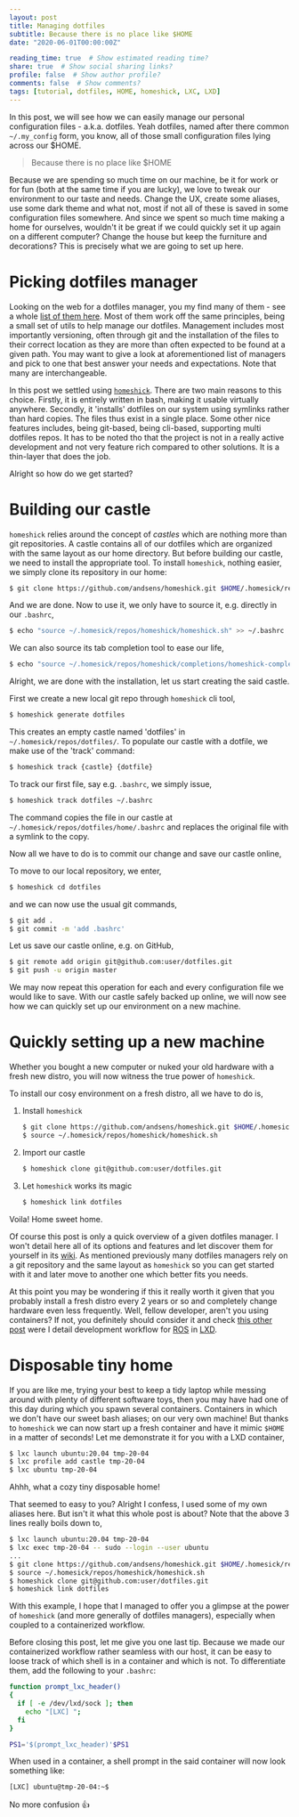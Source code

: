 ```yaml
---
layout: post
title: Managing dotfiles
subtitle: Because there is no place like $HOME
date: "2020-06-01T00:00:00Z"

reading_time: true  # Show estimated reading time?
share: true  # Show social sharing links?
profile: false  # Show author profile?
comments: false  # Show comments?
tags: [tutorial, dotfiles, HOME, homeshick, LXC, LXD]
---
```


In this post, we will see how we can easily manage our personal
configuration files - a.k.a. dotfiles.
Yeah dotfiles, named after there common `~/.my_config` form, you know,
all of those small configuration files lying across our $HOME.

> Because there is no place like $HOME

Because we are spending so much time on our machine, be it for work or for fun
(both at the same time if you are lucky),
we love to tweak our environment to our taste and needs.
Change the UX, create some aliases, use some dark theme and what not,
most if not all of these is saved in some configuration files somewhere.
And since we spent so much time making a home for ourselves,
wouldn't it be great if we could quickly set it up again on a different computer?
Change the house but keep the furniture and decorations?
This is precisely what we are going to set up here.

# Picking dotfiles manager

Looking on the web for a dotfiles manager, you my find many of them -
see a whole [list of them here][dotfiles-list]. Most of them work off
the same principles, being a small set of utils to help manage our dotfiles.
Management includes most importantly versioning, often through git and
the installation of the files to their correct location as they are more than
often expected to be found at a given path.
You may want to give a look at aforementioned list of managers
and pick to one that best answer your needs and expectations.
Note that many are interchangeable.

In this post we settled using [`homeshick`][homeshick].
There are two main reasons to this choice.
Firstly, it is entirely written in bash, making it usable virtually anywhere.
Secondly, it 'installs' dotfiles on our system using symlinks rather than
hard copies. The files thus exist in a single place.
Some other nice features includes, being git-based, being cli-based,
supporting multi dotfiles repos.
It has to be noted tho that the project is not in a really active
development and not very feature rich compared to other solutions.
It is a thin-layer that does the job.

Alright so how do we get started?

# Building our castle

`homeshick` relies around the concept of *castles* which are nothing
more than git repositories.
A castle contains all of our dotfiles which are organized with the same
layout as our home directory.
But before building our castle, we need to install the appropriate tool.
To install `homeshick`, nothing easier, we simply clone its repository
in our home:
```bash
$ git clone https://github.com/andsens/homeshick.git $HOME/.homesick/repos/homeshick
```
And we are done. Now to use it, we only have to source it,
e.g. directly in our `.bashrc`,
```bash
$ echo "source ~/.homesick/repos/homeshick/homeshick.sh" >> ~/.bashrc
```
We can also source its tab completion tool to ease our life,
```bash
$ echo "source ~/.homesick/repos/homeshick/completions/homeshick-completion.bash" >> ~/.bashrc
```

Alright, we are done with the installation,
let us start creating the said castle.

First we create a new local git repo through `homeshick` cli tool,
```bash
$ homeshick generate dotfiles
```
This creates an empty castle named 'dotfiles' in
`~/.homesick/repos/dotfiles/`.
To populate our castle with a dotfile, we make use of the 'track' command:
```bash
$ homeshick track {castle} {dotfile}
```
To track our first file, say e.g. `.bashrc`, we simply issue,
```bash
$ homeshick track dotfiles ~/.bashrc
```
The command copies the file in our castle at
`~/.homesick/repos/dotfiles/home/.bashrc` and replaces the original file
with a symlink to the copy.

Now all we have to do is to commit our change and save our castle online,

To move to our local repository, we enter,
```bash
$ homeshick cd dotfiles
```
and we can now use the usual git commands,
```bash
$ git add .
$ git commit -m 'add .bashrc'
```
Let us save our castle online, e.g. on GitHub,
```bash
$ git remote add origin git@github.com:user/dotfiles.git
$ git push -u origin master
```

We may now repeat this operation for each and every configuration file
we would like to save.
With our castle safely backed up online, we will now see
how we can quickly set up our environment on a new machine.

# Quickly setting up a new machine

Whether you bought a new computer or nuked your old hardware with a
fresh new distro, you will now witness the true power of `homeshick`.

To install our cosy environment on a fresh distro,
all we have to do is,

1. Install `homeshick`  
    ```bash
    $ git clone https://github.com/andsens/homeshick.git $HOME/.homesick/repos/homeshick
    $ source ~/.homesick/repos/homeshick/homeshick.sh
    ```
2. Import our castle
    ```bash
    $ homeshick clone git@github.com:user/dotfiles.git
    ```
3. Let `homeshick` works its magic
    ```bash
    $ homeshick link dotfiles
    ```
Voila! Home sweet home.

Of course this post is only a quick overview of a given dotfiles manager.
I won't detail here all of its options and features
and let discover them for yourself in its [wiki][homeshick-wiki].
As mentioned previously many dotfiles managers rely on a git repository and the
same layout as `homeshick` so you can get started with it and later move to
another one which better fits you needs.

At this point you may be wondering if this it really worth it given that you probably
install a fresh distro every 2 years or so and completely change hardware even less
frequently.
Well, fellow developer, aren't you using containers?
If not, you definitely should consider it and check [this other post][LXD-post]
were I detail development workflow for [ROS][ROS] in [LXD][LXC].

# Disposable tiny home

If you are like me, trying your best to keep a tidy laptop while
messing around with plenty of different software toys,
then you may have had one of this day during which you spawn several containers.
Containers in which we don't have our sweet bash aliases;
on our very own machine!
But thanks to `homeshick` we can now start up a fresh
container and have it mimic `$HOME` in a matter of seconds!
Let me demonstrate it for you with a LXD container,

```bash
$ lxc launch ubuntu:20.04 tmp-20-04
$ lxc profile add castle tmp-20-04
$ lxc ubuntu tmp-20-04
```
Ahhh, what a cozy tiny disposable home!

That seemed to easy to you? Alright I confess, I used some of my own aliases here.
But isn't it what this whole post is about?
Note that the above 3 lines really boils down to,
```bash
$ lxc launch ubuntu:20.04 tmp-20-04
$ lxc exec tmp-20-04 -- sudo --login --user ubuntu
...
$ git clone https://github.com/andsens/homeshick.git $HOME/.homesick/repos/homeshick
$ source ~/.homesick/repos/homeshick/homeshick.sh
$ homeshick clone git@github.com:user/dotfiles.git
$ homeshick link dotfiles
```

With this example,
I hope that I managed to offer you a glimpse at the power of `homeshick`
(and more generally of dotfiles managers),
especially when coupled to a containerized workflow.

Before closing this post, let me give you one last tip.
Because we made our containerized workflow rather seamless with our
host, it can be easy to loose track of which shell is in a container and which
is not. To differentiate them, add the following to your `.bashrc`:
```bash
function prompt_lxc_header()
{
  if [ -e /dev/lxd/sock ]; then
    echo "[LXC] ";
  fi
}

PS1='$(prompt_lxc_header)'$PS1
```
When used in a container,
a shell prompt in the said container will now look something like:
```bash
[LXC] ubuntu@tmp-20-04:~$
```
No more confusion :+1:

[//]: # (URLs)

[dotfiles-list]: https://dotfiles.github.io/utilities/
[homeshick]: https://github.com/andsens/homeshick
[homesick]: https://github.com/technicalpickles/homesick
[homeshick-wiki]: https://github.com/andsens/homeshick/wiki

[LXD-post]: /post/2020/lxc
[ROS]: https://www.ros.org/
[LXC]: https://linuxcontainers.org/
